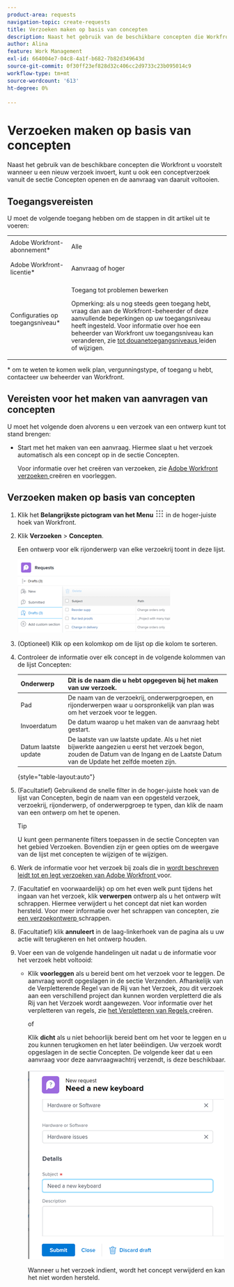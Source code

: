 ```yaml
---
product-area: requests
navigation-topic: create-requests
title: Verzoeken maken op basis van concepten
description: Naast het gebruik van de beschikbare concepten die Workfront u voorstelt wanneer u een nieuw verzoek invoert, kunt u ook een conceptverzoek vanuit de sectie Concepten openen en de aanvraag van daaruit voltooien.
author: Alina
feature: Work Management
exl-id: 664004e7-04c8-4a1f-b682-7b82d349643d
source-git-commit: 0f30ff23ef828d32c406cc2d9733c23b095014c9
workflow-type: tm+mt
source-wordcount: '613'
ht-degree: 0%

---
```


# Verzoeken maken op basis van concepten

Naast het gebruik van de beschikbare concepten die Workfront u voorstelt wanneer u een nieuw verzoek invoert, kunt u ook een conceptverzoek vanuit de sectie Concepten openen en de aanvraag van daaruit voltooien.

## Toegangsvereisten

U moet de volgende toegang hebben om de stappen in dit artikel uit te voeren:

<table style="table-layout:auto"> 
 <col> 
 <col> 
 <tbody> 
  <tr> 
   <td role="rowheader">Adobe Workfront-abonnement*</td> 
   <td> <p>Alle </p> </td> 
  </tr> 
  <tr> 
   <td role="rowheader">Adobe Workfront-licentie*</td> 
   <td> <p>Aanvraag of hoger</p> </td> 
  </tr> 
  <tr> 
   <td role="rowheader">Configuraties op toegangsniveau*</td> 
   <td> <p>Toegang tot problemen bewerken</p> <p>Opmerking: als u nog steeds geen toegang hebt, vraag dan aan de Workfront-beheerder of deze aanvullende beperkingen op uw toegangsniveau heeft ingesteld. Voor informatie over hoe een beheerder van Workfront uw toegangsniveau kan veranderen, zie <a href="../../../administration-and-setup/add-users/configure-and-grant-access/create-modify-access-levels.md" class="MCXref xref"> tot douanetoegangsniveaus </a> leiden of wijzigen.</p> </td> 
  </tr> 
 </tbody> 
</table>

&#42; om te weten te komen welk plan, vergunningstype, of toegang u hebt, contacteer uw beheerder van Workfront.

## Vereisten voor het maken van aanvragen van concepten

U moet het volgende doen alvorens u een verzoek van een ontwerp kunt tot stand brengen: 

* Start met het maken van een aanvraag. Hiermee slaat u het verzoek automatisch als een concept op in de sectie Concepten.

  Voor informatie over het creëren van verzoeken, zie [ Adobe Workfront verzoeken ](../../../manage-work/requests/create-requests/create-submit-requests.md) creëren en voorleggen.

## Verzoeken maken op basis van concepten

1. Klik het **Belangrijkste pictogram van het Menu** ![](assets/main-menu-icon.png) in de hoger-juiste hoek van Workfront.
1. Klik **Verzoeken** > **Concepten**.

   Een ontwerp voor elk rijonderwerp van elke verzoekrij toont in deze lijst.

   ![](assets/nwe-drafts-section-with-list-of-drafts-350x169.png)

1. (Optioneel) Klik op een kolomkop om de lijst op die kolom te sorteren.

1. Controleer de informatie over elk concept in de volgende kolommen van de lijst Concepten:

   | Onderwerp | Dit is de naam die u hebt opgegeven bij het maken van uw verzoek. |
   |---|---|
   | Pad | De naam van de verzoekrij, onderwerpgroepen, en rijonderwerpen waar u oorspronkelijk van plan was om het verzoek voor te leggen. |
   | Invoerdatum | De datum waarop u het maken van de aanvraag hebt gestart. |
   | Datum laatste update | De laatste van uw laatste update. Als u het niet bijwerkte aangezien u eerst het verzoek begon, zouden de Datum van de Ingang en de Laatste Datum van de Update het zelfde moeten zijn. |

   {style="table-layout:auto"}

1. (Facultatief) Gebruikend de snelle filter in de hoger-juiste hoek van de lijst van Concepten, begin de naam van een opgesteld verzoek, verzoekrij, rijonderwerp, of onderwerpgroep te typen, dan klik de naam van een ontwerp om het te openen.

   >[!TIP]
   >
   >U kunt geen permanente filters toepassen in de sectie Concepten van het gebied Verzoeken. Bovendien zijn er geen opties om de weergave van de lijst met concepten te wijzigen of te wijzigen.

1. Werk de informatie voor het verzoek bij zoals die in [ wordt beschreven leidt tot en legt verzoeken van Adobe Workfront ](../../../manage-work/requests/create-requests/create-submit-requests.md) voor.
1. (Facultatief en voorwaardelijk) op om het even welk punt tijdens het ingaan van het verzoek, klik **verwerpen** ontwerp als u het ontwerp wilt schrappen. Hiermee verwijdert u het concept dat niet kan worden hersteld. Voor meer informatie over het schrappen van concepten, zie [ een verzoekontwerp ](../../../manage-work/requests/create-requests/delete-request-draft.md) schrappen.

1. (Facultatief) klik **annuleert** in de laag-linkerhoek van de pagina als u uw actie wilt terugkeren en het ontwerp houden.

1. Voer een van de volgende handelingen uit nadat u de informatie voor het verzoek hebt voltooid:

   * Klik **voorleggen** als u bereid bent om het verzoek voor te leggen. De aanvraag wordt opgeslagen in de sectie Verzenden. Afhankelijk van de Verpletterende Regel van de Rij van het Verzoek, zou dit verzoek aan een verschillend project dan kunnen worden verpletterd die als Rij van het Verzoek wordt aangewezen. Voor informatie over het verpletteren van regels, zie [ het Verpletteren van Regels ](../../../manage-work/requests/create-and-manage-request-queues/create-routing-rules.md) creëren.

     of

     Klik **dicht** als u niet behoorlijk bereid bent om het voor te leggen en u zou kunnen terugkomen en het later beëindigen. Uw verzoek wordt opgeslagen in de sectie Concepten. De volgende keer dat u een aanvraag voor deze aanvraagwachtrij verzendt, is deze beschikbaar.

     ![](assets/nwe-submit-close-discard-draft-buttons-on-new-request-350x340.png)

     Wanneer u het verzoek indient, wordt het concept verwijderd en kan het niet worden hersteld.
